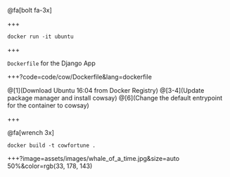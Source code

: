 
@fa[bolt fa-3x]

+++

`docker run -it ubuntu`

+++

<span class="gold">`Dockerfile`</span> for the Django App
<br>

+++?code=code/cow/Dockerfile&lang=dockerfile

@[1](Download Ubuntu 16:04 from Docker Registry)
@[3-4](Update package manager and install cowsay)
@[6](Change the default entrypoint for the container to cowsay)

+++

@fa[wrench 3x]

`docker build -t cowfortune .`

+++?image=assets/images/whale_of_a_time.jpg&size=auto 50%&color=rgb(33, 178, 143)
